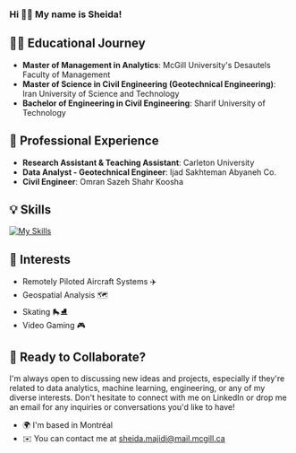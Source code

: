 ### Hi 👋🏻 My name is Sheida!

## 👩‍🎓 Educational Journey
- **Master of Management in Analytics**: McGill University's Desautels Faculty of Management
- **Master of Science in Civil Engineering (Geotechnical Engineering)**: Iran University of Science and Technology 
- **Bachelor of Engineering in Civil Engineering**: Sharif University of Technology


## 💼 Professional Experience
- **Research Assistant & Teaching Assistant**: Carleton University
- **Data Analyst - Geotechnical Engineer**: Ijad Sakhteman Abyaneh Co.
- **Civil Engineer**: Omran Sazeh Shahr Koosha


## 💡 Skills
[![My Skills](https://skillicons.dev/icons?i=py,mysql,r,matlab,latex,cpp,html&theme=light)](https://skillicons.dev)

## 🎡 Interests
- Remotely Piloted Aircraft Systems ✈️
- Geospatial Analysis 🗺️
- Skating 🛼⛸️
- Video Gaming 🎮


## 🌟 Ready to Collaborate?
I'm always open to discussing new ideas and projects, especially if they're related to data analytics, machine learning, engineering, or any of my diverse interests. Don't hesitate to connect with me on LinkedIn or drop me an email for any inquiries or conversations you'd like to have!

  
- 🌍 I'm based in Montréal
- ✉️ You can contact me at sheida.majidi@mail.mcgill.ca

